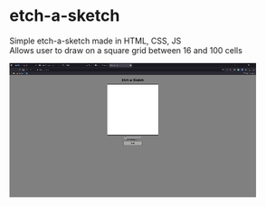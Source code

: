 # etch-a-sketch

Simple etch-a-sketch made in HTML, CSS, JS\
Allows user to draw on a square grid between 16 and 100 cells

![](media/etch-a-sketch.gif)